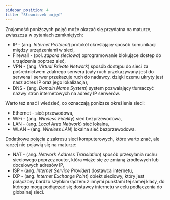 ```yaml
---
sidebar_position: 4
title: "Słowniczek pojęć"
---
```


Znajomość poniższych pojęć może okazać się przydatna na maturze, zwłaszcza w
pytaniach zamkniętych:

- IP - (ang. _Internet Protocol_) protokół określający sposób komunikacji między
  urządzeniami w sieci,
- Firewall - (pol. _zapora sieciowa_) oprogramowanie blokujące dostęp do
  urządzenia poprzez sieć,
- VPN - (ang. _Virtual Private Network_) sposób dostępu do sieci za
  pośrednictwem zdalnego serwera (cały ruch przekazywany jest do serwera i
  serwer przekazuje ruch do nadawcy, dzięki czemu ukryty jest nasz adres IP oraz
  jego lokalizacja),
- DNS - (ang. _Domain Name System_) system pozwalający tłumaczyć nazwy stron
  internetowych na adresy IP serwerów.

Warto też znać i wiedzieć, co oznaczają poniższe określenia sieci:

- Ethernet - sieć przewodowa,
- WiFi - (ang. _Wireless Fidelity_) sieć bezprzewodowa,
- LAN - (ang. _Local Area Network_) sieć lokalna,
- WLAN - (ang. _Wireless LAN_) lokalna sieć bezprzewodowa.

Dodatkowe pojęcia z zakresu sieci komputerowych, które warto znać, ale raczej
nie pojawią się na maturze:

- NAT - (ang. _Network Address Translation_) sposób przesyłania ruchu
  sieciowego poprzez router, która wiąże się ze zmianą źródłowych lub docelowych
  adresów IP,
- ISP - (ang. _Internet Service Provider_) dostawca internetu,
- IXP - (ang. _Internet Exchange Point_) obiekt sieciowy, który jest połączony
  bardzo szybkim łączem z innymi punktami tej samej klasy, do którego mogą
  podłączać się dostawcy internetu w celu podłączenia do globalnej sieci.
